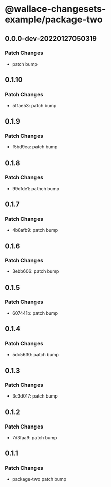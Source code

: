 # @wallace-changesets-example/package-two

## 0.0.0-dev-20220127050319

### Patch Changes

- patch bump

## 0.1.10

### Patch Changes

- 5f1ae53: patch bump

## 0.1.9

### Patch Changes

- f5bd9ea: patch bump

## 0.1.8

### Patch Changes

- 99dfde1: pathch bump

## 0.1.7

### Patch Changes

- 4b8afb9: patch bump

## 0.1.6

### Patch Changes

- 3ebb606: patch bump

## 0.1.5

### Patch Changes

- 607441b: patch bump

## 0.1.4

### Patch Changes

- 5dc5630: patch bump

## 0.1.3

### Patch Changes

- 3c3d017: patch bump

## 0.1.2

### Patch Changes

- 7d3faa9: patch bump

## 0.1.1

### Patch Changes

- package-two patch bump

